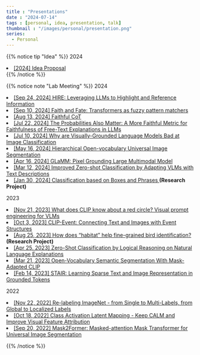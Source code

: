 ```yaml
---
title : "Presentations"
date : "2024-07-14"
tags : [personal, idea, presentation, talk]
thumbnail : "/images/personal/presentation.png"
series:
  - Personal
---
```

{{% notice tip "Idea" %}}
2024
<li>
    <a href="https://docs.google.com/presentation/d/18VRhnW-AqH5BIaLsbg5Fb8J8k-J07SkQ-8NVhIDH8F8/edit?usp=sharing">[2024] Idea Proposal</a>
</li>
{{% /notice %}}

{{% notice note "Lab Meeting" %}}
2024
<li>
<a href="https://docs.google.com/presentation/d/1WOMNUF8JFHoe-Z352MLRp6lanj29LJcestdNdQG2kgk/edit?usp=sharing">[Sep 24, 2024] HIRE: Leveraging LLMs to Highlight and Reference Information</a>
</li>
<li>
<a href="https://docs.google.com/presentation/d/1yXs90ZEulgudqJ8iwRwELD6rXPHMTKManH6hmxIqCpE/edit?usp=sharing">[Sep 10, 2024] Faith and Fate: Transformers as fuzzy pattern matchers</a>
</li>
<li>
<a href="https://docs.google.com/presentation/d/17J3HIyS8E9i5LReGhr612rqYwwlZWYUJzcFEdF9pOjo/edit?usp=sharing">[Aug 13, 2024] Faithful CoT</a>
</li>
<li>
<a href="https://docs.google.com/presentation/d/17J3HIyS8E9i5LReGhr612rqYwwlZWYUJzcFEdF9pOjo/edit?usp=sharing">[Jul 22, 2024] The Probabilities Also Matter: A More Faithful Metric for Faithfulness of Free-Text Explanations in LLMs</a>
</li>
<li>
<a href="https://docs.google.com/presentation/d/1N3mWA0g4eUx03w9BFN42J9m13IrGunuqfUG-hRH-AbI/edit?usp=sharing">[Jul 10, 2024] Why are Visually-Grounded Language Models Bad at Image Classification</a>
</li>
<li>
    <a href="https://docs.google.com/presentation/d/1LS9GMw-jvzlryrGhFyrYUUNVZLIs39wR9bWtgqnsL-4/edit?usp=sharing">[May 16, 2024] Hierarchical Open-vocabulary Universal Image Segmentation</a>
</li>
			
<li>
    <a href="https://docs.google.com/presentation/d/1HRSanGtjoqwYbqGUSH3oZUnhn1vpyVkKPMMP_HQ4J_Q/edit?usp=sharing">[Apr 16, 2024] GLaMM: Pixel Grounding Large Multimodal Model</a>
</li>
<li>
    <a href="https://docs.google.com/presentation/d/1-SRQz4CqDnZ5-kKF3_ToXjKqAZZikTwQAFLWMZifaAk/edit?usp=sharing">[Mar 12, 2024] Improved Zero-shot Classification by Adapting VLMs with Text Descriptions</a>
</li>
<li>
    <a href="https://docs.google.com/presentation/d/1JjP8kFnOxK90CkCIlKZaozbL9Bb4LG94TwQPelYyEX0/edit?usp=sharing">[Jan 30, 2024] Classification based on Boxes and Phrases </a><b>(Research Project)</b>
</li>

2023			
<li>
    <a href="https://docs.google.com/presentation/d/16E1Be4lKNtT9u0kqQJUdxK-7IPKNbuL17PsRlkj7q94/edit?usp=sharing">[Nov 21, 2023] What does CLIP know about a red circle? Visual prompt engineering for VLMs</a>
</li>
<li>
    <a href="https://docs.google.com/presentation/d/10fMrm3c-EnHM_k98__NnK5e_lemufEmir5LoGp1s4a0/edit?usp=sharing">[Oct 3, 2023] CLIP-Event: Connecting Text and Images with Event Structures</a>
</li>
<li>
    <a href="https://docs.google.com/presentation/d/1JF96OjDiElYhzWU7Uefhnulykd4X1_NNfYtgDUC5i2w/edit?usp=sharing">[Aug 25, 2023] How does “habitat” help fine-grained bird identification? </a><b>(Research Project)</b>
</li>
<li>
    <a href="https://docs.google.com/presentation/d/1vrFCwyjRfT2z575tpbE9AjNppzu_Psa4pykWJEu2NKg/edit?usp=sharing">[Apr 25, 2023] Zero-Shot Classification by Logical Reasoning on Natural Language Explanations</a>
</li>
<li>
    <a href="https://docs.google.com/presentation/d/1w0haDsy9RsR0UqmDS2vJKTm-ot7PPmxpYJhPGx64lmc/edit?usp=sharing">[Mar 21, 2023] Open-Vocabulary Semantic Segmentation With Mask-Adapted CLIP </a>
</li>
<li>
    <a href="https://docs.google.com/presentation/d/1L30yCbTVfkphIicOU0JYjBhu5z_4Me0cjcLSr2LOcu4/edit#slide=id.g20703a8677a_0_78">[Feb 14, 2023] STAIR: Learning Sparse Text and Image Representation in Grounded Tokens</a>
</li>

2022
<li>
    <a href="https://docs.google.com/presentation/d/1nW0lQZXS1ERXmSGtzEyBcLosnw8OsdQCGM87H1vHels/edit?usp=sharing">[Nov 22, 2022] Re-labeling ImageNet - from Single to Multi-Labels, from Global to Localized Labels</a>
</li>
<li>
<a href="https://docs.google.com/presentation/d/11LSAUoDC0QSogBQZrHWoM7Zc3ocMQdHc_FC8339FB2M/edit#slide=id.p">[Oct 18, 2022] Class Activation Latent Mapping - Keep CALM and Improve Visual Feature Attribution</a>
</li>
<li>
    <a href="https://docs.google.com/presentation/d/13khKc8L5HbRJWe6wKKxpLvRkpzIPc5I1ejXi9dOgnFs/edit?usp=sharing">[Sep 20, 2022] Mask2Former: Masked-attention Mask Transformer for Universal Image Segmentation</a> </br>
</li>

{{% /notice %}}